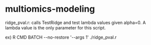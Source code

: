 # multiomics-modeling


ridge_pval.r: calls TestRidge and test lambda values given alpha=0. A lambda value is the only parameter for this script.

ex) R CMD BATCH --no-restore '--args 1' ./ridge_pval.r	


